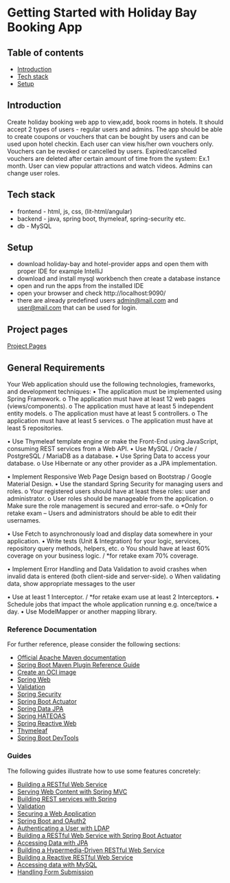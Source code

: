 # Getting Started with Holiday Bay Booking App

## Table of contents
* [Introduction](#introduction)
* [Tech stack](#tech-stack)
* [Setup](#setup)

## Introduction
Create holiday booking web app to view,add, book rooms in hotels.
It should accept 2 types of users - regular users and admins.
The app should be able to create coupons or vouchers that can be bought by users and can be used upon hotel checkin.
Each user can view his/her own vouchers only.
Vouchers can be revoked or cancelled by users.
Expired/cancelled vouchers are deleted after certain amount of time from the system: Ex.1 month.
User can view popular attractions and watch videos.
Admins can change user roles.

## Tech stack
  * frontend - html, js, css, (lit-html/angular)
  * backend - java, spring boot, thymeleaf, spring-security etc.
  * db - MySQL

## Setup
  * download holiday-bay and hotel-provider apps and open them with proper IDE for example IntelliJ
  * download and install mysql workbench then create a database instance
  * open and run the apps from the installed IDE
  * open your browser and check http://localhost:9090/
  * there are already predefined users admin@mail.com and user@mail.com that can be used for login.

## Project pages
[Project Pages](https://github.com/demarinov/softuni/edit/master/JavaWebModule/SpringAdvanced/ProjectDefense/pics)

## General Requirements

Your Web application should use the following technologies, frameworks, and development techniques:
•	The application must be implemented using Spring Framework.
o	The application must have at least 12 web pages (views/components).
o	The application must have at least 5 independent entity models.
o	The application must have at least 5 controllers.
o	The application must have at least 5 services.
o	The application must have at least 5 repositories.

•	Use Thymeleaf template engine or make the Front-End using JavaScript,
consuming REST services from a Web API.
•	Use MySQL / Oracle / PostgreSQL / MariaDB as a database.
•	Use Spring Data to access your database.
o	Use Hibernate or any other provider as a JPA implementation.

•	Implement Responsive Web Page Design based on Bootstrap / Google Material Design.
•	Use the standard Spring Security for managing users and roles.
o	Your registered users should have at least these roles: user and administrator.
o	User roles should be manageable from the application.
o	Make sure the role management is secured and error-safe.
o	*Only for retake exam – Users and administrators should be able to edit their usernames.

•	Use Fetch to asynchronously load and display data somewhere in your application.
•	Write tests (Unit & Integration) for your logic, services, repository query methods, helpers, etc.
o	You should have at least 60% coverage on your business logic. / *for retake exam 70% coverage.

•	Implement Error Handling and Data Validation to avoid crashes when invalid data is entered
(both client-side and server-side).
o	When validating data, show appropriate messages to the user

•	Use at least 1 Interceptor. / *for retake exam use at least 2 Interceptors.
•	Schedule jobs that impact the whole application running e.g. once/twice a day.
•	Use ModelМapper or another mapping library.

### Reference Documentation

For further reference, please consider the following sections:

* [Official Apache Maven documentation](https://maven.apache.org/guides/index.html)
* [Spring Boot Maven Plugin Reference Guide](https://docs.spring.io/spring-boot/docs/2.7.2/maven-plugin/reference/html/)
* [Create an OCI image](https://docs.spring.io/spring-boot/docs/2.7.2/maven-plugin/reference/html/#build-image)
* [Spring Web](https://docs.spring.io/spring-boot/docs/2.7.2/reference/htmlsingle/#web)
* [Validation](https://docs.spring.io/spring-boot/docs/2.7.2/reference/htmlsingle/#io.validation)
* [Spring Security](https://docs.spring.io/spring-boot/docs/2.7.2/reference/htmlsingle/#web.security)
* [Spring Boot Actuator](https://docs.spring.io/spring-boot/docs/2.7.2/reference/htmlsingle/#actuator)
* [Spring Data JPA](https://docs.spring.io/spring-boot/docs/2.7.2/reference/htmlsingle/#data.sql.jpa-and-spring-data)
* [Spring HATEOAS](https://docs.spring.io/spring-boot/docs/2.7.2/reference/htmlsingle/#web.spring-hateoas)
* [Spring Reactive Web](https://docs.spring.io/spring-boot/docs/2.7.2/reference/htmlsingle/#web.reactive)
* [Thymeleaf](https://docs.spring.io/spring-boot/docs/2.7.2/reference/htmlsingle/#web.servlet.spring-mvc.template-engines)
* [Spring Boot DevTools](https://docs.spring.io/spring-boot/docs/2.7.2/reference/htmlsingle/#using.devtools)

### Guides

The following guides illustrate how to use some features concretely:

* [Building a RESTful Web Service](https://spring.io/guides/gs/rest-service/)
* [Serving Web Content with Spring MVC](https://spring.io/guides/gs/serving-web-content/)
* [Building REST services with Spring](https://spring.io/guides/tutorials/rest/)
* [Validation](https://spring.io/guides/gs/validating-form-input/)
* [Securing a Web Application](https://spring.io/guides/gs/securing-web/)
* [Spring Boot and OAuth2](https://spring.io/guides/tutorials/spring-boot-oauth2/)
* [Authenticating a User with LDAP](https://spring.io/guides/gs/authenticating-ldap/)
* [Building a RESTful Web Service with Spring Boot Actuator](https://spring.io/guides/gs/actuator-service/)
* [Accessing Data with JPA](https://spring.io/guides/gs/accessing-data-jpa/)
* [Building a Hypermedia-Driven RESTful Web Service](https://spring.io/guides/gs/rest-hateoas/)
* [Building a Reactive RESTful Web Service](https://spring.io/guides/gs/reactive-rest-service/)
* [Accessing data with MySQL](https://spring.io/guides/gs/accessing-data-mysql/)
* [Handling Form Submission](https://spring.io/guides/gs/handling-form-submission/)

